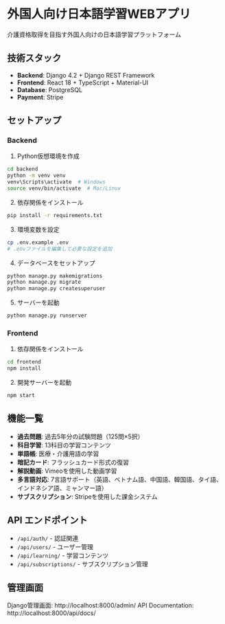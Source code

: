 # 外国人向け日本語学習WEBアプリ

介護資格取得を目指す外国人向けの日本語学習プラットフォーム

## 技術スタック

- **Backend**: Django 4.2 + Django REST Framework
- **Frontend**: React 18 + TypeScript + Material-UI
- **Database**: PostgreSQL
- **Payment**: Stripe

## セットアップ

### Backend

1. Python仮想環境を作成
```bash
cd backend
python -m venv venv
venv\Scripts\activate  # Windows
source venv/bin/activate  # Mac/Linux
```

2. 依存関係をインストール
```bash
pip install -r requirements.txt
```

3. 環境変数を設定
```bash
cp .env.example .env
# .envファイルを編集して必要な設定を追加
```

4. データベースをセットアップ
```bash
python manage.py makemigrations
python manage.py migrate
python manage.py createsuperuser
```

5. サーバーを起動
```bash
python manage.py runserver
```

### Frontend

1. 依存関係をインストール
```bash
cd frontend
npm install
```

2. 開発サーバーを起動
```bash
npm start
```

## 機能一覧

- **過去問題**: 過去5年分の試験問題（125問×5択）
- **科目学習**: 13科目の学習コンテンツ
- **単語帳**: 医療・介護用語の学習
- **暗記カード**: フラッシュカード形式の復習
- **解説動画**: Vimeoを使用した動画学習
- **多言語対応**: 7言語サポート（英語、ベトナム語、中国語、韓国語、タイ語、インドネシア語、ミャンマー語）
- **サブスクリプション**: Stripeを使用した課金システム

## API エンドポイント

- `/api/auth/` - 認証関連
- `/api/users/` - ユーザー管理
- `/api/learning/` - 学習コンテンツ
- `/api/subscriptions/` - サブスクリプション管理

## 管理画面

Django管理画面: http://localhost:8000/admin/
API Documentation: http://localhost:8000/api/docs/